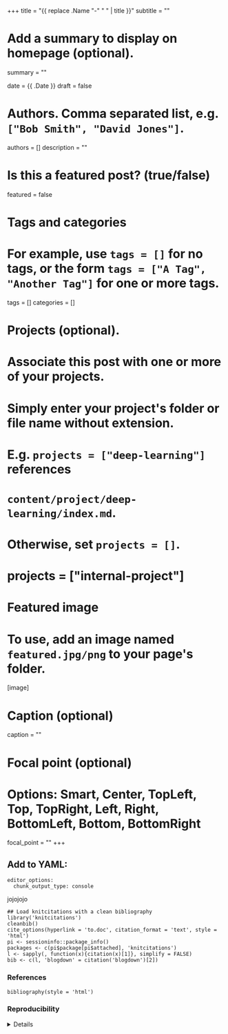+++
title = "{{ replace .Name "-" " " | title }}"
subtitle = ""

# Add a summary to display on homepage (optional).
summary = ""

date = {{ .Date }}
draft = false

# Authors. Comma separated list, e.g. `["Bob Smith", "David Jones"]`.
authors = []
description = ""

# Is this a featured post? (true/false)
featured = false

# Tags and categories
# For example, use `tags = []` for no tags, or the form `tags = ["A Tag", "Another Tag"]` for one or more tags.
tags = []
categories = []

# Projects (optional).
#   Associate this post with one or more of your projects.
#   Simply enter your project's folder or file name without extension.
#   E.g. `projects = ["deep-learning"]` references 
#   `content/project/deep-learning/index.md`.
#   Otherwise, set `projects = []`.
# projects = ["internal-project"]

# Featured image
# To use, add an image named `featured.jpg/png` to your page's folder. 
[image]
  # Caption (optional)
  caption = ""

  # Focal point (optional)
  # Options: Smart, Center, TopLeft, Top, TopRight, Left, Right, BottomLeft, Bottom, BottomRight
  focal_point = ""
+++


## Add to YAML:

```
editor_options: 
  chunk_output_type: console
```

jojojojo



```{r bibsetup, echo=FALSE, message=FALSE, warning=FALSE}
## Load knitcitations with a clean bibliography
library('knitcitations')
cleanbib()
cite_options(hyperlink = 'to.doc', citation_format = 'text', style = 'html')
pi <- sessioninfo::package_info()
packages <- c(pi$package[pi$attached], 'knitcitations')
l <- sapply(, function(x){citation(x)[1]}, simplify = FALSE)
bib <- c(l, 'blogdown' = citation('blogdown')[2])
```

### References

```{r results = 'asis', echo = FALSE, cache = FALSE}
bibliography(style = 'html')
```

### Reproducibility

<details>
```{r reproducibility, echo = FALSE}
## Reproducibility info
options(width = 120)
session_info()
```
<details>
